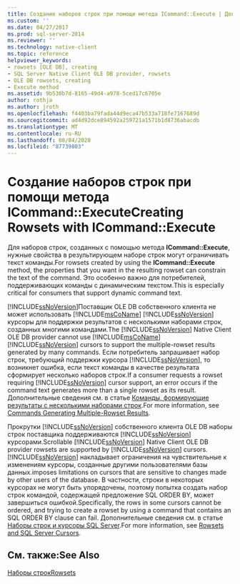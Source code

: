 ```yaml
---
title: Создание наборов строк при помощи метода ICommand::Execute | Документация Майкрософт
ms.custom: ''
ms.date: 04/27/2017
ms.prod: sql-server-2014
ms.reviewer: ''
ms.technology: native-client
ms.topic: reference
helpviewer_keywords:
- rowsets [OLE DB], creating
- SQL Server Native Client OLE DB provider, rowsets
- OLE DB rowsets, creating
- Execute method
ms.assetid: 9b530b7d-8165-49d4-a978-5ced17c6705e
author: rothja
ms.author: jroth
ms.openlocfilehash: f4403ba79fada44d9eca47b533a718fe7167689d
ms.sourcegitcommit: ad4d92dce894592a259721a1571b1d8736abacdb
ms.translationtype: MT
ms.contentlocale: ru-RU
ms.lasthandoff: 08/04/2020
ms.locfileid: "87739803"
---
```

# <a name="creating-rowsets-with-icommandexecute"></a><span data-ttu-id="45105-102">Создание наборов строк при помощи метода ICommand::Execute</span><span class="sxs-lookup"><span data-stu-id="45105-102">Creating Rowsets with ICommand::Execute</span></span>
  <span data-ttu-id="45105-103">Для наборов строк, созданных с помощью метода **ICommand::Execute**, нужные свойства в результирующем наборе строк могут ограничивать текст команды.</span><span class="sxs-lookup"><span data-stu-id="45105-103">For rowsets created by using the **ICommand::Execute** method, the properties that you want in the resulting rowset can constrain the text of the command.</span></span> <span data-ttu-id="45105-104">Это особенно важно для потребителей, поддерживающих команды с динамическим текстом.</span><span class="sxs-lookup"><span data-stu-id="45105-104">This is especially critical for consumers that support dynamic command text.</span></span>  
  
 <span data-ttu-id="45105-105">[!INCLUDE[ssNoVersion](../../includes/ssnoversion-md.md)]Поставщик OLE DB собственного клиента не может использовать [!INCLUDE[msCoName](../../includes/msconame-md.md)] [!INCLUDE[ssNoVersion](../../includes/ssnoversion-md.md)] курсоры для поддержки результатов с несколькими наборами строк, созданных многими командами.</span><span class="sxs-lookup"><span data-stu-id="45105-105">The [!INCLUDE[ssNoVersion](../../includes/ssnoversion-md.md)] Native Client OLE DB provider cannot use [!INCLUDE[msCoName](../../includes/msconame-md.md)] [!INCLUDE[ssNoVersion](../../includes/ssnoversion-md.md)] cursors to support the multiple-rowset results generated by many commands.</span></span> <span data-ttu-id="45105-106">Если потребитель запрашивает набор строк, требующий поддержки курсора [!INCLUDE[ssNoVersion](../../includes/ssnoversion-md.md)], то возникнет ошибка, если текст команды в качестве результата сформирует несколько наборов строк.</span><span class="sxs-lookup"><span data-stu-id="45105-106">If a consumer requests a rowset requiring [!INCLUDE[ssNoVersion](../../includes/ssnoversion-md.md)] cursor support, an error occurs if the command text generates more than a single rowset as its result.</span></span> <span data-ttu-id="45105-107">Дополнительные сведения см. в статье [Команды, формирующие результаты с несколькими наборами строк](../native-client-ole-db-commands/commands-generating-multiple-rowset-results.md).</span><span class="sxs-lookup"><span data-stu-id="45105-107">For more information, see [Commands Generating Multiple-Rowset Results](../native-client-ole-db-commands/commands-generating-multiple-rowset-results.md).</span></span>  
  
 <span data-ttu-id="45105-108">Прокрутки [!INCLUDE[ssNoVersion](../../includes/ssnoversion-md.md)] собственного клиента OLE DB наборы строк поставщика поддерживаются [!INCLUDE[ssNoVersion](../../includes/ssnoversion-md.md)] курсорами.</span><span class="sxs-lookup"><span data-stu-id="45105-108">Scrollable [!INCLUDE[ssNoVersion](../../includes/ssnoversion-md.md)] Native Client OLE DB provider rowsets are supported by [!INCLUDE[ssNoVersion](../../includes/ssnoversion-md.md)] cursors.</span></span> [!INCLUDE[ssNoVersion](../../includes/ssnoversion-md.md)] <span data-ttu-id="45105-109">накладывает ограничения на чувствительные к изменениям курсоры, созданные другими пользователями базы данных.</span><span class="sxs-lookup"><span data-stu-id="45105-109">imposes limitations on cursors that are sensitive to changes made by other users of the database.</span></span> <span data-ttu-id="45105-110">В частности, строки в некоторых курсорах не могут быть упорядочены, поэтому попытка создать набор строк командой, содержащей предложение SQL ORDER BY, может завершиться ошибкой.</span><span class="sxs-lookup"><span data-stu-id="45105-110">Specifically, the rows in some cursors cannot be ordered, and trying to create a rowset by using a command that contains an SQL ORDER BY clause can fail.</span></span> <span data-ttu-id="45105-111">Дополнительные сведения см. в статье [Наборы строк и курсоры SQL Server](rowsets-and-sql-server-cursors.md).</span><span class="sxs-lookup"><span data-stu-id="45105-111">For more information, see [Rowsets and SQL Server Cursors](rowsets-and-sql-server-cursors.md).</span></span>  
  
## <a name="see-also"></a><span data-ttu-id="45105-112">См. также:</span><span class="sxs-lookup"><span data-stu-id="45105-112">See Also</span></span>  
 [<span data-ttu-id="45105-113">Наборы строк</span><span class="sxs-lookup"><span data-stu-id="45105-113">Rowsets</span></span>](rowsets.md)  
  
  
